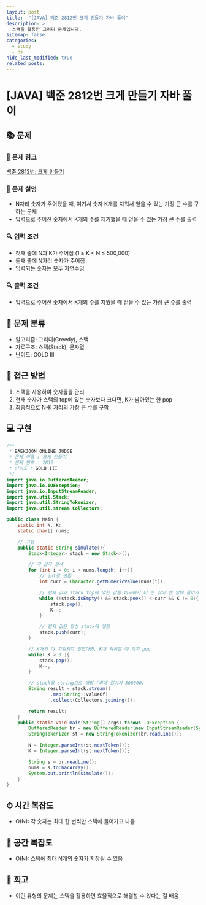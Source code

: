 ```yaml
---
layout: post
title:  "[JAVA] 백준 2812번 크게 만들기 자바 풀이" 
description: >
  스택을 활용한 그리디 문제입니다.
sitemap: false
categories:
  - study
  - ps
hide_last_modified: true
related_posts:
---
```


# [JAVA] 백준 2812번 크게 만들기 자바 풀이

## 📚 문제

### 🔗 문제 링크

[백준 2812번: 크게 만들기](https://www.acmicpc.net/problem/2812)

### 📖 문제 설명

- N자리 숫자가 주어졌을 때, 여기서 숫자 K개를 지워서 얻을 수 있는 가장 큰 수를 구하는 문제
- 입력으로 주어진 숫자에서 K개의 수를 제거했을 때 얻을 수 있는 가장 큰 수를 출력

### 🔍 입력 조건

- 첫째 줄에 N과 K가 주어짐 (1 ≤ K < N ≤ 500,000)
- 둘째 줄에 N자리 숫자가 주어짐
- 입력되는 숫자는 모두 자연수임

### 🔍 출력 조건

- 입력으로 주어진 숫자에서 K개의 수를 지웠을 때 얻을 수 있는 가장 큰 수를 출력

## 🧩 문제 분류

- 알고리즘: 그리디(Greedy), 스택
- 자료구조: 스택(Stack), 문자열
- 난이도: GOLD III

## 🚀 접근 방법

1. 스택을 사용하여 숫자들을 관리
2. 현재 숫자가 스택의 top에 있는 숫자보다 크다면, K가 남아있는 한 pop
3. 최종적으로 N-K 자리의 가장 큰 수를 구함

## 💻 구현

```java
/**
 * BAEKJOON ONLINE JUDGE
 * 문제 이름 : 크게 만들기
 * 문제 번호 : 2812
 * 난이도 : GOLD III
 */
import java.io.BufferedReader;
import java.io.IOException;
import java.io.InputStreamReader;
import java.util.Stack;
import java.util.StringTokenizer;
import java.util.stream.Collectors;

public class Main {
    static int N, K;
    static char[] nums;

    // 구현
    public static String simulate(){
        Stack<Integer> stack = new Stack<>();

        // 각 글자 탐색
        for (int i = 0; i < nums.length; i++){
            // int로 변환
            int curr = Character.getNumericValue(nums[i]);

            // 현재 값과 stack top에 있는 값을 비교해서 더 큰 값이 맨 앞에 들어가도록 pop
            while (!stack.isEmpty() && stack.peek() < curr && K != 0){
                stack.pop();
                K--;
            }

            // 현재 값은 항상 stack에 넣음
            stack.push(curr);
        }

        // K개가 다 지워지지 않았다면, K개 지워질 때 까지 pop
        while( K > 0 ){
            stack.pop();
            K--;
        }

        // stack을 string으로 매핑 (최대 길이가 500000)
        String result = stack.stream()
                .map(String::valueOf)
                .collect(Collectors.joining());

        return result;
    }
    public static void main(String[] args) throws IOException {
        BufferedReader br = new BufferedReader(new InputStreamReader(System.in));
        StringTokenizer st = new StringTokenizer(br.readLine());

        N = Integer.parseInt(st.nextToken());
        K = Integer.parseInt(st.nextToken());

        String s = br.readLine();
        nums = s.toCharArray();
        System.out.println(simulate());
    }
}

```

## ⏱ 시간 복잡도

- O(N): 각 숫자는 최대 한 번씩만 스택에 들어가고 나옴

## 💾 공간 복잡도

- O(N): 스택에 최대 N개의 숫자가 저장될 수 있음

## 📝 회고


- 이런 유형의 문제는 스택을 활용하면 효율적으로 해결할 수 있다는 걸 배움


